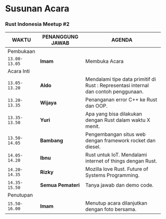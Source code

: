 # Susunan Acara
### Rust Indonesia Meetup #2


| WAKTU         | PENANGGUNG JAWAB | AGENDA                                                                              |
|---------------|------------------|-------------------------------------------------------------------------------------|
| Pembukaan     |                  |                                                                                     |
| `13.00-13.05` | **Imam**         | Membuka Acara                                                                       |
| Acara Inti    |                  |                                                                                     |
| `13.05-13.20` | **Aldo**         | Mendalami tipe data primitif di Rust : Representasi internal dan contoh penggunaan. |
| `13.20-13.35` | **Wijaya**       | Penanganan error C++ ke Rust dan OOP.                                               |
| `13.35-13.50` | **Yuri**         | Apa yang bisa dilakukan dengan Rust dalam waktu X menit.                            |
| `13.50-14.05` | **Bambang**      | Pengembangan situs web dengan framework rocket dan diesel.                          |
| `14.05-14.20` | **Ibnu**         | Rust untuk IoT. Mendalami internet of things dengan Rust.                           |
| `14.20-14.35` | **Rizky**        | Mozilla love Rust. Future of Systems Programming.                                   |
| `14.35-15.50` | **Semua Pemateri**| Tanya jawab dan demo code.                                                          |
| Penutupan     |                  |                                                                                     |
| `15.50-16.00` | **Imam**         | Menutup acara dilanjutkan dengan foto bersama.                                      |
